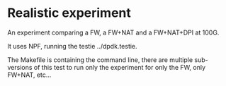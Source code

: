 # Realistic experiment

An experiment comparing a FW, a FW+NAT and a FW+NAT+DPI at 100G.

It uses NPF, running the testie ../dpdk.testie.

The Makefile is containing the command line, there are multiple sub-versions of this test to run only the experiment for only the FW, only FW+NAT, etc...
